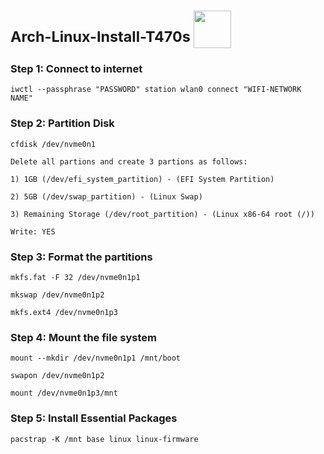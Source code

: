 #  <sup>Arch-Linux-Install-T470s </sup> <img src="https://res.cloudinary.com/practicaldev/image/fetch/s--ndNn_V3d--/c_limit%2Cf_auto%2Cfl_progressive%2Cq_auto%2Cw_800/https://dev-to-uploads.s3.amazonaws.com/i/tuhli2hqgo0h8723vd51.png" width="60">

### Step 1: Connect to internet
```
iwctl --passphrase "PASSWORD" station wlan0 connect "WIFI-NETWORK NAME"
```

### Step 2: Partition Disk
```
cfdisk /dev/nvme0n1

Delete all partions and create 3 partions as follows:

1) 1GB (/dev/efi_system_partition) - (EFI System Partition)

2) 5GB (/dev/swap_partition) - (Linux Swap)

3) Remaining Storage (/dev/root_partition) - (Linux x86-64 root (/))

Write: YES
```

### Step 3: Format the partitions
```
mkfs.fat -F 32 /dev/nvme0n1p1

mkswap /dev/nvme0n1p2

mkfs.ext4 /dev/nvme0n1p3
```

### Step 4: Mount the file system
```
mount --mkdir /dev/nvme0n1p1 /mnt/boot

swapon /dev/nvme0n1p2

mount /dev/nvme0n1p3/mnt
```

### Step 5: Install Essential Packages
```
pacstrap -K /mnt base linux linux-firmware
```

